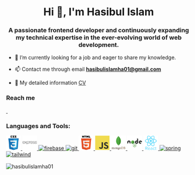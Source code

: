 <h1 align="center">Hi 👋, I'm Hasibul Islam</h1>
<h3 align="center">A passionate frontend developer and continuously expanding my technical expertise in the ever-evolving world of web development.</h3>

- 🔭 I’m currently looking for a job and eager to share my knowledge.

- 📫 Contact me through email **hasibulislamha01@gmail.com**

- 📄 My detailed information [CV](https://drive.google.com/file/d/1apHCSsaI18_UHtlYHRk2eyv9st7_GnyL/view)

<h3 align="left">Reach me</h3>
<a href="https://www.linkedin.com/in/hasibul--islam/">
  <img style="height: 50px;" src="https://static.vecteezy.com/system/resources/previews/018/910/715/non_2x/linkedin-logo-linkedin-symbol-linkedin-icon-free-free-vector.jpg"  alt=""> 
</a>
<a href="https://www.facebook.com/profile.php?id=100024664308783">
  <img style="height: 50px;" src="https://static.vecteezy.com/system/resources/previews/018/930/476/original/facebook-logo-facebook-icon-transparent-free-png.png"  alt=""> 
</a>
<p align="left">
</p>

<h3 align="left">Languages and Tools:</h3>
<p align="left"> <a href="https://www.w3schools.com/css/" target="_blank" rel="noreferrer"> <img src="https://raw.githubusercontent.com/devicons/devicon/master/icons/css3/css3-original-wordmark.svg" alt="css3" width="40" height="40"/> </a> <a href="https://expressjs.com" target="_blank" rel="noreferrer"> <img src="https://raw.githubusercontent.com/devicons/devicon/master/icons/express/express-original-wordmark.svg" alt="express" width="40" height="40"/> </a> <a href="https://firebase.google.com/" target="_blank" rel="noreferrer"> <img src="https://www.vectorlogo.zone/logos/firebase/firebase-icon.svg" alt="firebase" width="40" height="40"/> </a> <a href="https://git-scm.com/" target="_blank" rel="noreferrer"> <img src="https://www.vectorlogo.zone/logos/git-scm/git-scm-icon.svg" alt="git" width="40" height="40"/> </a> <a href="https://www.w3.org/html/" target="_blank" rel="noreferrer"> <img src="https://raw.githubusercontent.com/devicons/devicon/master/icons/html5/html5-original-wordmark.svg" alt="html5" width="40" height="40"/> </a> <a href="https://developer.mozilla.org/en-US/docs/Web/JavaScript" target="_blank" rel="noreferrer"> <img src="https://raw.githubusercontent.com/devicons/devicon/master/icons/javascript/javascript-original.svg" alt="javascript" width="40" height="40"/> </a> <a href="https://www.mongodb.com/" target="_blank" rel="noreferrer"> <img src="https://raw.githubusercontent.com/devicons/devicon/master/icons/mongodb/mongodb-original-wordmark.svg" alt="mongodb" width="40" height="40"/> </a> <a href="https://nodejs.org" target="_blank" rel="noreferrer"> <img src="https://raw.githubusercontent.com/devicons/devicon/master/icons/nodejs/nodejs-original-wordmark.svg" alt="nodejs" width="40" height="40"/> </a> <a href="https://reactjs.org/" target="_blank" rel="noreferrer"> <img src="https://raw.githubusercontent.com/devicons/devicon/master/icons/react/react-original-wordmark.svg" alt="react" width="40" height="40"/> </a> <a href="https://spring.io/" target="_blank" rel="noreferrer"> <img src="https://www.vectorlogo.zone/logos/springio/springio-icon.svg" alt="spring" width="40" height="40"/> </a> <a href="https://tailwindcss.com/" target="_blank" rel="noreferrer"> <img src="https://www.vectorlogo.zone/logos/tailwindcss/tailwindcss-icon.svg" alt="tailwind" width="40" height="40"/> </a> </p>


<p><img align="center" src="https://github-readme-streak-stats.herokuapp.com/?user=hasibulislamha01&" alt="hasibulislamha01" /></p>

